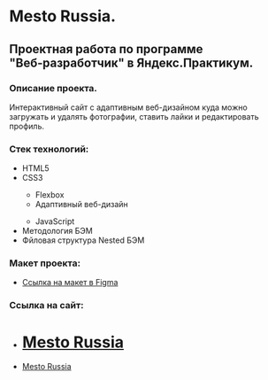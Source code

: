 # Mesto Russia.

## Проектная работа по программе "Веб‑разработчик" в Яндекс.Практикум.

### Описание проекта.

Интерактивный сайт с адаптивным веб-дизайном куда можно загружать и удалять фотографии, ставить лайки и редактировать профиль.

### Стек технологий:

<ul>
  <li>HTML5</li>
  <li>CSS3</li>
  <ul>
    <li>Flexbox</li>
    <li>Адаптивный веб-дизайн</li>
    </ul>
<ul>
<li>JavaScript</li>
</ul>
  <li>Методология БЭМ</li>
  <li>Фйловая структура Nested БЭМ</li>
</ul>
  
### Макет проекта:
* [Ссылка на макет в Figma](https://www.figma.com/file/2cn9N9jSkmxD84oJik7xL7/JavaScript.-Sprint-4?node-id=0%3A1)

### Ссылка на сайт:

- # [Mesto Russia](https://leshafun.github.io/mesto)
- [Mesto Russia](https://leshafun.github.io/mesto)
